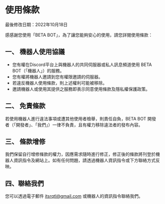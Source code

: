 # 使用條款
最後修改日期：2022年10月18日

感感謝您使用「BETA BOT」，為了讓您能夠安心的使用，請您詳閱使用條款：

## 一、 機器人使用協議

- 您有權在Discord平台上與機器人的共同伺服器或私人訊息頻道使用 BETA BOT（「機器人」）的服務。
- 您有權將機器人邀請到您有權限邀請的伺服器。
- 若違反機器人使用條款，則上述權利可能被移除。
- 邀請機器人或使用其提供之服務即表示同意使用條款及隱私權保護政策。

## 二、 免責條款

若使用機器人進行違法事項或遭其他使用者檢舉，則責任自負，BETA BOT 開發者（「開發者」、「我們」）一律不負責，且有權力移除違法者的發布內容。

## 三、 條款增修

我們保留自行增修條款的權力，因應需求隨時進行修正，修正後的條款將刊登於機器人資訊指令及網站上。如有任何問題，請透過機器人資訊指令或下方聯絡方式反映。

## 四、聯絡我們

您可以透過電子郵件 [itsrqtl@gmail.com](mailto:itsrqtl@gmail.com) 或機器人的資訊指令聯絡我們。